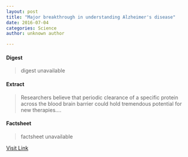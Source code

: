 ```yaml
---
layout: post
title: "Major breakthrough in understanding Alzheimer's disease"
date: 2016-07-04
categories: Science
author: unknown author

---
```



#### Digest
>digest unavailable

#### Extract
>Researchers believe that periodic clearance of a specific protein across the blood brain barrier could hold tremendous potential for new therapies....

#### Factsheet
>factsheet unavailable

[Visit Link](http://www.sciencedaily.com/releases/2015/09/150918152000.htm)


